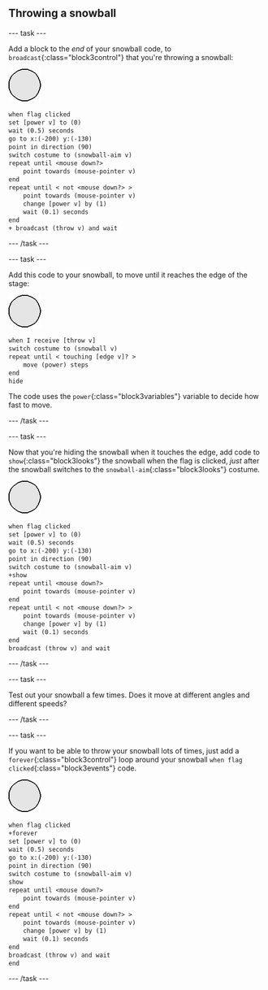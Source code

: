 ## Throwing a snowball

--- task ---

Add a block to the _end_ of your snowball code, to `broadcast`{:class="block3control"} that you're throwing a snowball:

![snowball sprite](images/snowball-sprite.png)

```blocks3
when flag clicked
set [power v] to (0)
wait (0.5) seconds
go to x:(-200) y:(-130)
point in direction (90)
switch costume to (snowball-aim v)
repeat until <mouse down?>
	point towards (mouse-pointer v)
end
repeat until < not <mouse down?> >
	point towards (mouse-pointer v)
	change [power v] by (1)
	wait (0.1) seconds
end
+ broadcast (throw v) and wait
```

--- /task ---

--- task ---

Add this code to your snowball, to move until it reaches the edge of the stage:

![snowball sprite](images/snowball-sprite.png)

```blocks3
when I receive [throw v]
switch costume to (snowball v)
repeat until < touching [edge v]? >
	move (power) steps
end
hide
```

The code uses the `power`{:class="block3variables"} variable to decide how fast to move.

--- /task ---

--- task ---

Now that you're hiding the snowball when it touches the edge, add code to `show`{:class="block3looks"} the snowball when the flag is clicked, _just_ after the snowball switches to the `snowball-aim`{:class="block3looks"} costume.

![snowball sprite](images/snowball-sprite.png)

```blocks3
when flag clicked
set [power v] to (0)
wait (0.5) seconds
go to x:(-200) y:(-130)
point in direction (90)
switch costume to (snowball-aim v)
+show
repeat until <mouse down?>
	point towards (mouse-pointer v)
end
repeat until < not <mouse down?> >
	point towards (mouse-pointer v)
	change [power v] by (1)
	wait (0.1) seconds
end
broadcast (throw v) and wait
```

--- /task ---

--- task ---

Test out your snowball a few times. Does it move at different angles and different speeds?

--- /task ---

--- task ---

If you want to be able to throw your snowball lots of times, just add a `forever`{:class="block3control"} loop around your snowball `when flag clicked`{:class="block3events"} code.

![snowball sprite](images/snowball-sprite.png)

```blocks3
when flag clicked
+forever
set [power v] to (0)
wait (0.5) seconds
go to x:(-200) y:(-130)
point in direction (90)
switch costume to (snowball-aim v)
show
repeat until <mouse down?>
	point towards (mouse-pointer v)
end
repeat until < not <mouse down?> >
	point towards (mouse-pointer v)
	change [power v] by (1)
	wait (0.1) seconds
end
broadcast (throw v) and wait
end
```

--- /task ---
